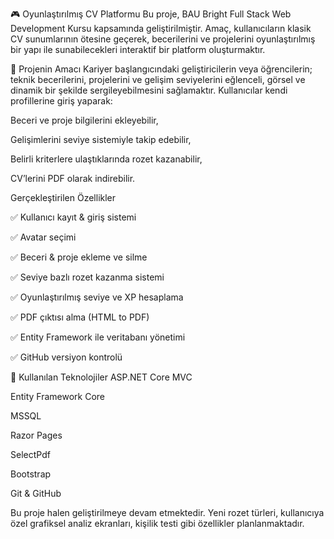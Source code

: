 🎮 Oyunlaştırılmış CV Platformu
Bu proje, BAU Bright Full Stack Web Development Kursu kapsamında geliştirilmiştir. Amaç, kullanıcıların klasik CV sunumlarının ötesine geçerek, becerilerini ve projelerini oyunlaştırılmış bir yapı ile sunabilecekleri interaktif bir platform oluşturmaktır.

🎯 Projenin Amacı
Kariyer başlangıcındaki geliştiricilerin veya öğrencilerin; teknik becerilerini, projelerini ve gelişim seviyelerini eğlenceli, görsel ve dinamik bir şekilde sergileyebilmesini sağlamaktır. Kullanıcılar kendi profillerine giriş yaparak:

Beceri ve proje bilgilerini ekleyebilir,

Gelişimlerini seviye sistemiyle takip edebilir,

Belirli kriterlere ulaştıklarında rozet kazanabilir,

CV’lerini PDF olarak indirebilir.

Gerçekleştirilen Özellikler

✅ Kullanıcı kayıt & giriş sistemi

✅ Avatar seçimi

✅ Beceri & proje ekleme ve silme

✅ Seviye bazlı rozet kazanma sistemi

✅ Oyunlaştırılmış seviye ve XP hesaplama

✅ PDF çıktısı alma (HTML to PDF)

✅ Entity Framework ile veritabanı yönetimi

✅ GitHub versiyon kontrolü

🧩 Kullanılan Teknolojiler
ASP.NET Core MVC

Entity Framework Core

MSSQL

Razor Pages

SelectPdf

Bootstrap

Git & GitHub

Bu proje halen geliştirilmeye devam etmektedir. Yeni rozet türleri, kullanıcıya özel grafiksel analiz ekranları, kişilik testi gibi özellikler planlanmaktadır.
